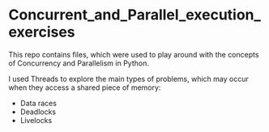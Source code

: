 # Concurrent_and_Parallel_execution_exercises

This repo contains files, which were used to play around with the concepts of Concurrency and Parallelism in Python.

I used Threads to explore the main types of problems, which may occur when they access a shared piece of memory:
* Data races
* Deadlocks
* Livelocks
